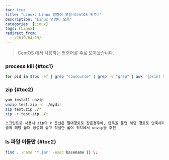 ```yaml
---
toc: true
title: "Linux: Linux 명령어 모음(CentOS 위주)"
description: "Linux 명령어 모음"
categories: [Linux]
tags: [Linux]
redirect_from:
  - /2019/04/29/
---
```


> CentOS 에서 사용하는 명령어를 주로 모아놨습니다.

### process kill {#toc1}

```bash
for pid in $(ps -ef | grep "concourse" | grep -v "grep" | awk '{print $2}'); do kill -9 $pid; done
```

### zip {#toc2}
```bash
yum install unzip
unzip test.zip -d ./mydir
zip test.zip ./*
zip -r test.zip ./*  

스크립트로 사용시 zip의 r 옵션은 절대경로로 잡은경우에, 압축을 풀면 해당 경로로 압축해제를 시도함
결국 해당 폴더 생성해 놓고 적절한 폴더 위치에서 unzip을 추천

```

### ls 파일 이름만 {#toc2}
```bash
find . -name '*.jar' -exec basename {} \;
```

[^1]: This is a footnote.

[kramdown]: https://kramdown.gettalong.org/
[My Blog]: https://marindie.github.io
